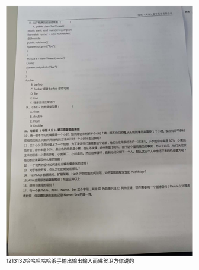 ![image](https://github.com/xilixiwai-xuhan/projectText/blob/main/mypicture/tu1.jpg)
1213132哈哈哈哈哈杀手输出输出输入而佛贺卫方你说的
